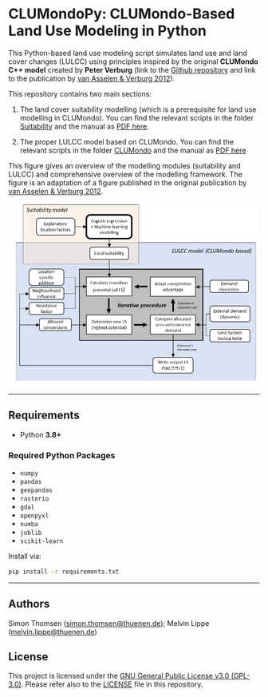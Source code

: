 # CLUMondoPy: CLUMondo-Based Land Use Modeling in Python

This Python-based land use modeling script simulates land use and land cover changes (LULCC) using principles inspired by the original **CLUMondo C++ model** created by **Peter Verburg** (link to the [Github repository](https://github.com/VUEG/CLUMondo) and link to the publication by [van Asselen & Verburg 2012](https://onlinelibrary.wiley.com/doi/10.1111/j.1365-2486.2012.02759.x)). 

This repository contains two main sections:

1. The land cover suitability modelling (which is a prerequisite for land use modelling in CLUMondo). You can find the relevant scripts in the folder [Suitability](CLUMondoPy/Suitability/) and the manual as [PDF here](Suitability_Modelling_Manual.pdf).
  
2. The proper LULCC model based on CLUMondo. You can find the relevant scripts in the folder [CLUMondo](CLUMondoPy/CLUMondo) and the manual as [PDF here](CLUMondoPy_Manual.pdf)

This figure gives an overview of the modelling modules (suitability and LULCC) and comprehensive overview of the modelling framework. The figure is an adaptation of a figure published in the original publication by [van Asselen & Verburg 2012](https://onlinelibrary.wiley.com/doi/10.1111/j.1365-2486.2012.02759.x).

![This figure gives an overview of the modelling modules (suitability and LULCC) and comprehensive overview of the modelling framework. The figure is an adaptation of a figure published in the original publication by [van Asselen & Verburg 2012](https://onlinelibrary.wiley.com/doi/10.1111/j.1365-2486.2012.02759.x).](schematic_workflow.jpg)



---

## Requirements

- Python **3.8+**

### Required Python Packages

- `numpy`
- `pandas`
- `geopandas`
- `rasterio`
- `gdal`
- `openpyxl`
- `numba`
- `joblib`
- `scikit-learn`


Install via:

```bash
pip install -r requirements.txt
```

---

## Authors
Simon Thomsen (simon.thomsen@thuenen.de);
Melvin Lippe (melvin.lippe@thuenen.de)

## License
This project is licensed under the [GNU General Public License v3.0 (GPL-3.0)](https://www.gnu.org/licenses/gpl-3.0.en.html). Please refer also to the [LICENSE](CLUMondoPy/LICENSE.md) file in this repository.


